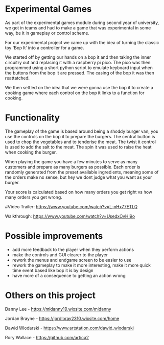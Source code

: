 # Experimental Games
As part of the experimental games module during second year of university, we got in teams and had to make a game that was experimental in some way, be it in gameplay or control scheme. 

For our experimental project we came up with the idea of turning the classic toy 'Bop It' into a controller for a game. 

We started off by getting our hands on a bop it and then taking the inner circuitry out and replacing it with a raspberry pi pico. The pico was then programmed using a short python script to emulate keyboard input when the buttons from the bop it are pressed. The casing of the bop it was then reattatched.

We then settled on the idea that we were gonna use the bop it to create a cooking game where each control on the bop it links to a function for cooking. 

# Functionality
The gameplay of the game is based around being a shoddy burger van, you use the controls on the bop it to prepare the burgers. The central button is used to chop the vegetables and to tenderise the meat. The twist it control is used to add the salt to the meat. The spin it was used to raise the heat when cooking the burger. 

When playing the game you have a few minutes to serve as many customers and prepare as many burgers as possible. Each order is randomly generated from the preset available ingredients, meaning some of the orders make no sense, but hey we dont judge what you want as your burger. 

Your score is calculated based on how many orders you get right vs how many orders you get wrong.

#Video
Trailer: https://www.youtube.com/watch?v=L-nHx77ETLQ

Walkthrough: https://www.youtube.com/watch?v=UsedxOvHI9o

# Possible improvements
- add more feedback to the player when they perform actions
- make the controls and GUI clearer to the player
- rework the menus and endgame screen to be easier to use
- rework the gameplay to make it more interesting, make it more quick time event based like bop it is by design
- have more of a consequence to getting an action wrong

# Others on this project
Danny Lee - https://mldanny19.wixsite.com/mldanny

Jordan Brayne - https://jordlbray2310.wixsite.com/home

Dawid Wlodarski - https://www.artstation.com/dawid_wlodarski

Rory Wallace - https://github.com/artica2
